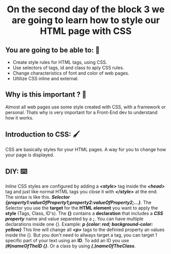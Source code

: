 # <p align="center">On the second day of the block 3 we are going to learn how to style our HTML page with CSS</p>

## <strong>You are going to be able to:</strong> :muscle:
* Create style rules for HTML tags, using CSS.
* Use selectors of tags, id and class to aply CSS rules.
* Change characteristics of font and color of web pages.
* Ultilize CSS inline and external.

## <strong>Why is this important ?</strong> :thinking:
Almost all web pages use some style created with CSS, with a framework or personal. Thats why is very important for a Front-End dev to understand how it works.

## <strong>Introduction to CSS:</strong> :paintbrush:
CSS are basically styles for your HTML pages. A way for you to change how your page is displayed.

## <strong>DIY:</strong> :keyboard:
<i>Inline</i> CSS styles are configured by adding a **_\<style>_** tag inside the **_\<head>_** tag and just like normal HTML tags you close it with **_\</style>_** at the end. The sintax is like this. **_Selector {property1:valueOfProperty1;property2:valueOfProperty2;...}_**. The Selector you use the **target** for the **HTML element** you want to apply the **style** (Tags, Class, ID's). The **{}** contains a **declaration** that includes a **_CSS property_** name and value separeted by a **;**. You can have multiple declarations inside one {}. Example: **_p \{color: red; background-color: yellow}_** This line will change all **_\<p>_** tags to the definied property an values inside the {}. But you don't need to allways target a tag, you can target 1 specific part of your text using an **ID**. To add an ID you use **_\(#)nameOfTheID {}_**. Or a class by using **_\(.)nameOfTheClass_**.